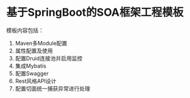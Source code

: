 # 基于SpringBoot的SOA框架工程模板
模板内容包括：
 1. Maven多Module配置
 2. 属性配置及使用
 3. 配置Druid连接池并启用监控
 4. 集成Mybatis
 5. 配置Swagger
 6. Rest风格API设计
 7. 配置切面统一捕获异常进行处理
